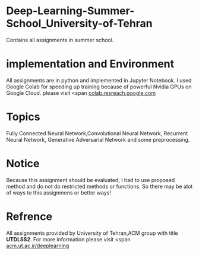 # Deep-Learning-Summer-School_University-of-Tehran
Contains all assignments in summer school.

# implementation and Environment
All assignments are in python and implemented in Jupyter Notebook.
I used Google Colab for speeding up training because of powerful Nvidia GPUs on Google Cloud. please visit <span <a href ="acm.ut.ac.ir/deeplearning">colab.resreach.google.com</a></span>

# Topics
Fully Connected Neural Network,Convolutional Neural Network, Recurrent Neural Network, Generative Adversarial Network and some preprocessing.

 # Notice
 Because this assignment should be evaluated, I had to use proposed method and do not do restricted methods or functions. So there may be   alot of ways to this assignmens or better ways!

# Refrence
All assignments provided by University of Tehran,ACM group with title <strong>UTDLSS2</strong>.
For more information please visit <span <a href ="acm.ut.ac.ir/deeplearning">acm.ut.ac.ir/deeplearning</a></span>


